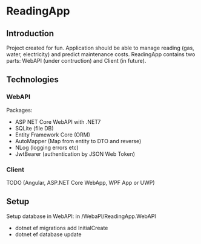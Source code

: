 # ReadingApp
## Introduction
Project created for fun. Application should be able to manage reading (gas, water, electricity) and predict maintenance costs.
ReadingApp contains two parts: WebAPI (under contruction) and Client (in future).
## Technologies
### WebAPI
Packages:
- ASP NET Core WebAPI with .NET7
- SQLite (file DB)
- Entity Framework Core (ORM)
- AutoMapper (Map from entity to DTO and reverse)
- NLog (logging errors etc)
- JwtBearer (authentication by JSON Web Token)
### Client
TODO (Angular, ASP.NET Core WebApp, WPF App or UWP)
## Setup
Setup database in WebAPI:
in /WebaPI/ReadingApp.WebAPI
- dotnet ef migrations add InitialCreate
- dotnet ef database update
